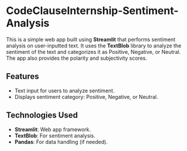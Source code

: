 # CodeClauseInternship-Sentiment-Analysis

This is a simple web app built using **Streamlit** that performs sentiment analysis on user-inputted text. It uses the **TextBlob** library to analyze the sentiment of the text and categorizes it as Positive, Negative, or Neutral. The app also provides the polarity and subjectivity scores.

## Features
- Text input for users to analyze sentiment.
- Displays sentiment category: Positive, Negative, or Neutral.

## Technologies Used
- **Streamlit**: Web app framework.
- **TextBlob**: For sentiment analysis.
- **Pandas**: For data handling (if needed).

